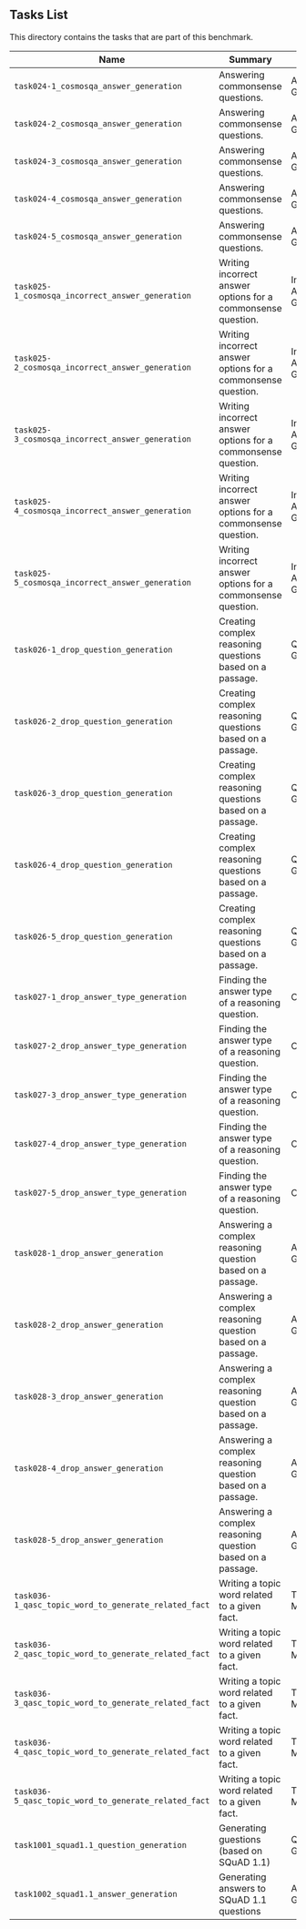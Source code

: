 ## Tasks List 

This directory contains the tasks that are part of this benchmark. 


Name | Summary | Category
---- | ----------- | --------
`task024-1_cosmosqa_answer_generation` | Answering commonsense questions. | Answer Generation
`task024-2_cosmosqa_answer_generation` | Answering commonsense questions. | Answer Generation
`task024-3_cosmosqa_answer_generation` | Answering commonsense questions. | Answer Generation
`task024-4_cosmosqa_answer_generation` | Answering commonsense questions. | Answer Generation
`task024-5_cosmosqa_answer_generation` | Answering commonsense questions. | Answer Generation
`task025-1_cosmosqa_incorrect_answer_generation` | Writing incorrect answer options for a commonsense question. | Incorrect Answer Generation
`task025-2_cosmosqa_incorrect_answer_generation` | Writing incorrect answer options for a commonsense question. | Incorrect Answer Generation
`task025-3_cosmosqa_incorrect_answer_generation` | Writing incorrect answer options for a commonsense question. | Incorrect Answer Generation
`task025-4_cosmosqa_incorrect_answer_generation` | Writing incorrect answer options for a commonsense question. | Incorrect Answer Generation
`task025-5_cosmosqa_incorrect_answer_generation` | Writing incorrect answer options for a commonsense question. | Incorrect Answer Generation
`task026-1_drop_question_generation` | Creating complex reasoning questions based on a passage. | Question Generation
`task026-2_drop_question_generation` | Creating complex reasoning questions based on a passage. | Question Generation
`task026-3_drop_question_generation` | Creating complex reasoning questions based on a passage. | Question Generation
`task026-4_drop_question_generation` | Creating complex reasoning questions based on a passage. | Question Generation
`task026-5_drop_question_generation` | Creating complex reasoning questions based on a passage. | Question Generation
`task027-1_drop_answer_type_generation` | Finding the answer type of a reasoning question. | Classification
`task027-2_drop_answer_type_generation` | Finding the answer type of a reasoning question. | Classification
`task027-3_drop_answer_type_generation` | Finding the answer type of a reasoning question. | Classification
`task027-4_drop_answer_type_generation` | Finding the answer type of a reasoning question. | Classification
`task027-5_drop_answer_type_generation` | Finding the answer type of a reasoning question. | Classification
`task028-1_drop_answer_generation` | Answering a complex reasoning question based on a passage. | Answer Generation
`task028-2_drop_answer_generation` | Answering a complex reasoning question based on a passage. | Answer Generation
`task028-3_drop_answer_generation` | Answering a complex reasoning question based on a passage. | Answer Generation
`task028-4_drop_answer_generation` | Answering a complex reasoning question based on a passage. | Answer Generation
`task028-5_drop_answer_generation` | Answering a complex reasoning question based on a passage. | Answer Generation
`task036-1_qasc_topic_word_to_generate_related_fact` | Writing a topic word related to a given fact. | Text Modification
`task036-2_qasc_topic_word_to_generate_related_fact` | Writing a topic word related to a given fact. | Text Modification
`task036-3_qasc_topic_word_to_generate_related_fact` | Writing a topic word related to a given fact. | Text Modification
`task036-4_qasc_topic_word_to_generate_related_fact` | Writing a topic word related to a given fact. | Text Modification
`task036-5_qasc_topic_word_to_generate_related_fact` | Writing a topic word related to a given fact. | Text Modification
`task1001_squad1.1_question_generation` | Generating guestions (based on SQuAD 1.1) | Question Generation
`task1002_squad1.1_answer_generation` | Generating answers to SQuAD 1.1 questions | Answer Generation